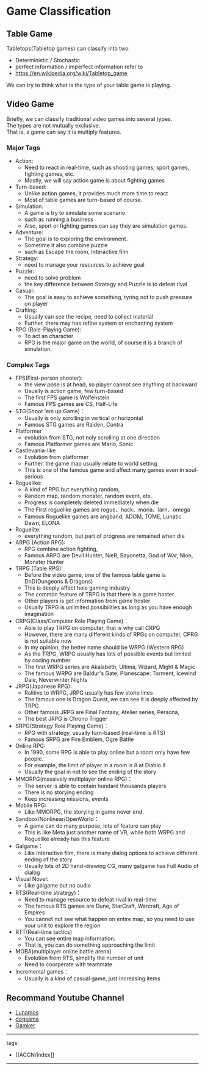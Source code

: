 # Game Classification

## Table Game
Tabletops(Tabletop games) can classify into two:
* Deterministic / Stochastic
* perfect information / imperfect information
refer to
* https://en.wikipedia.org/wiki/Tabletop_game

We can try to think what is the type of your table game is playing.

## Video Game
Briefly, we can classify traditional video games into several types.  
The types are not mutually exclusive.  
That is, a game can say it is multiply features.  

### Major Tags
* Action:
  * Need to react in real-time, such as shooting games, sport games, fighting games, etc.
  * Mostly, we will say action game is about fighting games
* Turn-based: 
  * Unlike action games, it provides much more time to react
  * Most of table games are turn-based of course.
* Simulation:
  * A game is try to simulate some scenario
  * such as running a business
  * Also, sport or fighting games can say they are simulation games. 
* Adventure:
  * The goal is to exploring the environment.
  * Sometime it also combine puzzle
  * such as Escape the room, Interactive film
* Strategy:
  * need to manage your resources to achieve goal
* Puzzle:
  * need to solve problem
  * the key difference between Strategy and Puzzle is to defeat rival
* Casual:
  * The goal is easy to achieve something, tyring not to push pressure on player
* Crafting:
  * Usually can see the recipe, need to collect material
  * Further, there may has refine system or enchanting system
* RPG (Role-Playing Game):
  * To act an character
  * RPG is the major game on the world, of course it is a branch of simulation.

### Complex Tags
* FPS(First-person shooter):
  * the view pose is at head, so player cannot see anything at backward
  * Usually is action game, few turn-based
  * The first FPS game is Wolfenstein
  * Famous FPS games are CS, Half-Life
* STG(Shoot 'em up Game)：
  * Usually is only scrolling in vertical or horizontal
  * Famous STG games are Raiden, Contra
* Platformer
  * evolution from STG, not noly scrolling at one direction
  * Famous Platformer games are Mario, Sonic
* Castlevania-like
  * Evolution from platformer
  * Further, the game map usually relate to world setting
  * This is one of the famous game and affect many games even in soul-serious
* Roguelike:
  * A kind of RPG but everything random,
  * Random map, random monster, random event, etx.
  * Progress is completely deleted immediately when die
  * The First roguelike games are rogue、hack、moria、larn、omega
  * Famous Roguelike games are angband, ADOM, TOME, Lunatic Dawn, ELONA
* Roguelite:
  * everything random, but part of progress are remained when die
* ARPG (Action RPG):
  * RPG combine action fighting,
  * Famous ARPG are Devil Hunter, NieR, Bayonetta, God of War, Nion, Monster Hunter
* TRPG (Table RPG):
  * Before the video game, one of the famous table game is DnD(Dungeons & Dragons)
  * This is deeply affect hole gaming industry
  * The common feature of TRPG is that there is a game hoster
  * Other players is get information from game hoster
  * Usually TRPG is unlimited possibilities as long as you have enough imagination
* CRPG(Class/Computer Role Playing Game)：
  * Able to play TRPG on computer, that is why call CRPG
  * However, there are many different kinds of RPGs on computer, CPRG is not suitable now
  * In my opinion, the better name should be WRPG (Western RPG)
  * As the TRPG, WRPG usually has lots of possible events but limited by coding number
  * The first WRPG series are Akalabeth, Ultima, Wizard, Might & Magic
  * The famous WRPG are Baldur's Gate, Planescape: Torment, Icewind Dale, Neverwinter Nights
* JRPG(Japanese RPG):
  * Ralitive to WRPG, JRPG usually has few storie lines
  * The famous one is Dragon Quest, we can see it is deeply affected by TRPG 
  * Other famous JRPG are Final Fantasy, Atelier series, Persona, 
  * The best JRPG is Chrono Trigger
* SRPG(Strategy Role Playing Game)：
  * RPG with strategy, usually turn-based (real-time is RTS)
  * Famous SRPG are Fire Emblem, Ogre Battle
* Online RPG:
  * In 1990, some RPG is able to play online but a room only have few people.
  * For example, the limit of player in a room is 8 at Diablo II 
  * Usually the goal in not to see the ending of the story
* MMORPG(massively multiplayer online RPG)：
  * The server is able to contain hundard thousands players
  * There is no storying ending
  * Keep increasing missions, events
* Mobile RPG:
  * Like MMORPG, the storying in game never end.
* Sandbox/Nonlinear/OpenWorld：
  * A game can do many purpose, lots of feature can play
  * This is like Meta just another name of VR, while both WRPG and Roguelike already has this feature
* Galgame：
  * Like Interactive film, there is many dialog options to achieve different ending of the story
  * Usually lots of 2D hand-drawing CG, many galgame has Full Audio of dialog
* Visual Novel:
  * Like galgame but no audio
* RTS(Real-time strategy)：
  * Need to manage resource to defeat rival in real-time 
  * The famous RTS games are Dune, StarCraft, Warcraft, Age of Empires
  * You cannot not see what happen on entire map, so you need to use your unit to explore the region
* RTT(Real-time tactics)
  * You can see entire map information.
  * That is, you can do something approaching the limit 
* MOBA(multiplayer online battle arena)
  * Evolution from RTS, simplify the number of unit
  * Need to coorperate with teammate
* Incremental games：
  * Usually is a kind of casual game, just increasing items

## Recommand Youtube Channel
* [Lunamos](https://www.youtube.com/c/LunamosGaming)
* [dogsama](https://www.youtube.com/c/dogsama)
* [Gamker](https://www.youtube.com/channel/UCLgGLSFMZQB8c0WGcwE49Gw)

---
tags:
  - [[ACGN/index]]
  
---
